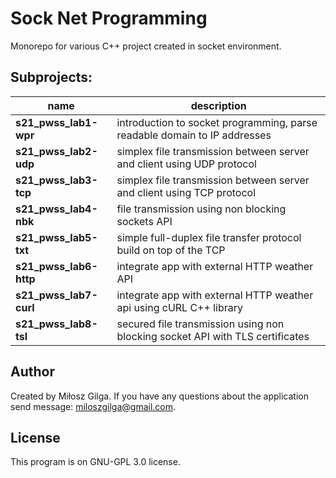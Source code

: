 # Sock Net Programming
Monorepo for various C++ project created in socket environment.

## Subprojects:
|name                  |description                                                                  |
|----------------------|-----------------------------------------------------------------------------|
|**s21_pwss_lab1-wpr** |introduction to socket programming, parse readable domain to IP addresses    |
|**s21_pwss_lab2-udp** |simplex file transmission between server and client using UDP protocol       |
|**s21_pwss_lab3-tcp** |simplex file transmission between server and client using TCP protocol       |
|**s21_pwss_lab4-nbk** |file transmission using non blocking sockets API                             |
|**s21_pwss_lab5-txt** |simple full-duplex file transfer protocol build on top of the TCP            |
|**s21_pwss_lab6-http**|integrate app with external HTTP weather API                                 |
|**s21_pwss_lab7-curl**|integrate app with external HTTP weather api using cURL C++ library          |
|**s21_pwss_lab8-tsl** |secured file transmission using non blocking socket API with TLS certificates|

## Author
Created by Miłosz Gilga. If you have any questions about the application send message: [miloszgilga@gmail.com](mailto:miloszgilga@gmail.com).

## License
This program is on GNU-GPL 3.0 license.
